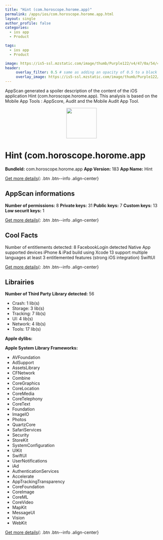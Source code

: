 ```yaml
---
title: "Hint (com.horoscope.horome.app)"
permalink: /apps/ios/com.horoscope.horome.app.html
layout: single
author_profile: false
categories: 
  - ios app 
  - Product 

tags: 
  - ios app 
  - Product 

image: https://is5-ssl.mzstatic.com/image/thumb/Purple122/v4/47/0a/54/470a5455-3a7c-f749-fdca-173a4589b2d0/AppIcon-0-1x_U007emarketing-0-7-0-85-220.png/512x512bb.jpg
header: 
     overlay_filter: 0.5 # same as adding an opacity of 0.5 to a black background
     overlay_image: https://is5-ssl.mzstatic.com/image/thumb/Purple122/v4/47/0a/54/470a5455-3a7c-f749-fdca-173a4589b2d0/AppIcon-0-1x_U007emarketing-0-7-0-85-220.png/512x512bb.jpg
---
```

AppScan generated a spoiler description of the content of the iOS application Hint (com.horoscope.horome.app). This analysis is based on the Mobile App Tools : AppScore, Audit and the Mobile Audit App Tool.

  
  
<div style="text-align: center;"><img src="https://is5-ssl.mzstatic.com/image/thumb/Purple122/v4/47/0a/54/470a5455-3a7c-f749-fdca-173a4589b2d0/AppIcon-0-1x_U007emarketing-0-7-0-85-220.png/512x512bb.jpg" width="100" height="100"></div>  
  
# Hint (com.horoscope.horome.app

**BundleId:** com.horoscope.horome.app
**App Version:** 183
**App Name:** Hint


[Get more details](/pricing.html){: .btn .btn--info .align-center}  
  
## AppScan informations 

**Number of permissions:** 8
**Private keys:** 31
**Public keys:** 7
**Custom keys:** 13
**Low securit keys:** 1
  
[Get more details](/pricing.html){: .btn .btn--info .align-center}

## Cool Facts

Number of entitlements detected: 8
FacebookLogin detected
Native App
supported devices iPhone & iPad
build using Xcode 13
support multiple languages
at least 3 entitlemented features (strong iOS integration)
SwiftUI
  
[Get more details](/pricing.html){: .btn .btn--info .align-center}

## Librairies 
**Number of Third Party Library detected:** 56
- Crash: 1 lib(s)
- Storage: 3 lib(s)
- Tracking: 7 lib(s)
- UI: 4 lib(s)
- Network: 4 lib(s)
- Tools: 17 lib(s)

**Apple dylibs:**


**Apple System Library Frameworks:**
- AVFoundation
- AdSupport
- AssetsLibrary
- CFNetwork
- Combine
- CoreGraphics
- CoreLocation
- CoreMedia
- CoreTelephony
- CoreText
- Foundation
- ImageIO
- Photos
- QuartzCore
- SafariServices
- Security
- StoreKit
- SystemConfiguration
- UIKit
- SwiftUI
- UserNotifications
- iAd
- AuthenticationServices
- Accelerate
- AppTrackingTransparency
- CoreFoundation
- CoreImage
- CoreML
- CoreVideo
- MapKit
- MessageUI
- Vision
- WebKit


  
[Get more details](/pricing.html){: .btn .btn--info .align-center}

